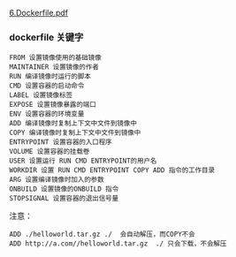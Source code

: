 [6.Dockerfile.pdf](file:///D:/零声Linux/docker/6.Dockerfile.pdf)

### dockerfile 关键字

```
FROM 设置镜像使用的基础镜像
MAINTAINER 设置镜像的作者
RUN 编译镜像时运行的脚本
CMD 设置容器的启动命令
LABEL 设置镜像标签
EXPOSE 设置镜像暴露的端口
ENV 设置容器的环境变量
ADD 编译镜像时复制上下文中文件到镜像中
COPY 编译镜像时复制上下文中文件到镜像中
ENTRYPOINT 设置容器的入口程序
VOLUME 设置容器的挂载卷
USER 设置运行 RUN CMD ENTRYPOINT的用户名
WORKDIR 设置 RUN CMD ENTRYPOINT COPY ADD 指令的工作目录
ARG 设置编译镜像时加入的参数
ONBUILD 设置镜像的ONBUILD 指令
STOPSIGNAL 设置容器的退出信号量
```

注意：

```
ADD ./helloworld.tar.gz ./  会自动解压，而COPY不会
ADD http://a.com//helloworld.tar.gz  ./ 只会下载，不会解压			
```

